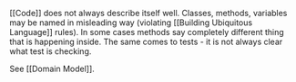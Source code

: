 [[Code]] does not always describe itself well. Classes, methods, variables may be named in misleading way (violating [[Building Ubiquitous Language]] rules). In some cases methods say completely different thing that is happening inside. The same comes to tests - it is not always clear what test is checking.

See [[Domain Model]].